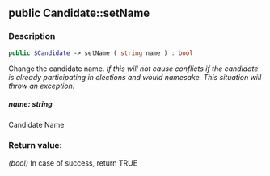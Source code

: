 ## public Candidate::setName

### Description    

```php
public $Candidate -> setName ( string name ) : bool
```

Change the candidate name.
*If this will not cause conflicts if the candidate is already participating in elections and would namesake. This situation will throw an exception.*    


##### **name:** *string*   
Candidate Name    



### Return value:   

*(bool)* In case of success, return TRUE

